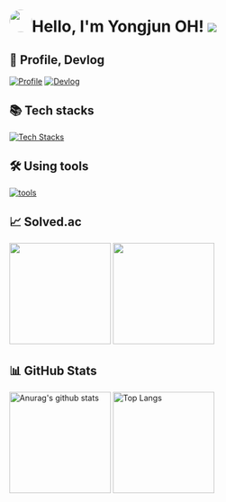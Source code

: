 <!-- 참고 링크 [https://80000coding.oopy.io/865f4b2a-5198-49e8-a173-0f893a4fed45] -->

<div align="left">
  <h1><img src="https://i.redd.it/6do158vk2ue61.png" style="border-radius: 70%; height: 40px; width: 40px;">Hello, I'm Yongjun OH! <a href="https://hits.seeyoufarm.com"><img src="https://hits.seeyoufarm.com/api/count/incr/badge.svg?url=https%3A%2F%2Fgithub.com%2F55yong%2Fhit-counter&count_bg=%2379C83D&title_bg=%23555555&icon=&icon_color=%23E7E7E7&title=hits&edge_flat=true"/></a></h1>
</div>

## 📝 Profile, Devlog
[![Profile](https://skillicons.dev/icons?i=notion)](https://55yong.notion.site/69bfd4afd72640f68c08665ac3a3cd08)
[![Devlog](https://skillicons.dev/icons?i=github)](https://55yong.github.io)


## 📚 Tech stacks
[![Tech Stacks](https://skillicons.dev/icons?i=debian,ubuntu,windows,bash,html,css,js,react&perline=4)](https://skillicons.dev)   

## 🛠️ Using tools
[![tools](https://skillicons.dev/icons?i=vim,vscode,figma)](https://skillicons.dev)

<div align="left">
  <h2>📈 Solved.ac</h2>
  <img style="height: 180px" src="http://mazassumnida.wtf/api/v2/generate_badge?boj=55yong"/>
  <img style="height: 180px" src="http://mazandi.herokuapp.com/api?handle=55yong&theme=warm"/>
</div>

<div align="left">
  <h2 align="left">📊 GitHub Stats</h2>
    <img style="height: 180px" src="https://github-readme-stats.vercel.app/api?username=55yong" alt="Anurag&#39;s github stats">
    <img style="height: 180px" src="https://github-readme-stats.vercel.app/api/top-langs/?username=55yong&amp;layout=compact" alt="Top Langs">
</div>

